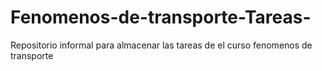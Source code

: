 # Fenomenos-de-transporte-Tareas-
Repositorio informal para almacenar las tareas de el curso fenomenos de transporte 

